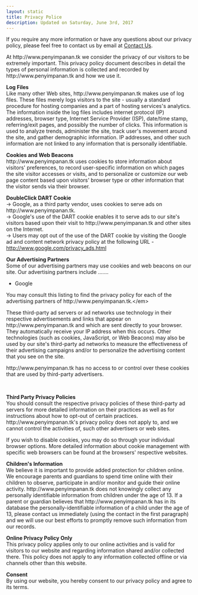 ```yaml
---
layout: static
title: Privacy Police
description: Updated on Saturday, June 3rd, 2017
---
```

<p>
    If you require any more information or have any questions about our privacy policy, please feel free to contact us by email at <a href="mailto:penyimpanan.tk@gmail.com">Contact Us</a>.</p>
<p>At http://www.penyimpanan.tk we consider the privacy of our visitors to be extremely important. This privacy policy document describes in detail the types of personal information is collected and recorded by http://www.penyimpanan.tk and how we use it. </p>
<p> <b>Log Files</b>
    <br> Like many other Web sites, http://www.penyimpanan.tk makes use of log files. These files merely logs visitors to the site - usually a standard procedure for hosting companies and a part of hosting services's analytics. The information inside the log files includes internet protocol (IP) addresses, browser type, Internet Service Provider (ISP), date/time stamp, referring/exit pages, and possibly the number of clicks. This information is used to analyze trends, administer the site, track user's movement around the site, and gather demographic information. IP addresses, and other such information are not linked to any information that is personally identifiable. </p>
<p> <b>Cookies and Web Beacons</b>
    <br>http://www.penyimpanan.tk uses cookies to store information about visitors' preferences, to record user-specific information on which pages the site visitor accesses or visits, and to personalize or customize our web page content based upon visitors' browser type or other information that the visitor sends via their browser. </p>
<p><b>DoubleClick DART Cookie</b>
    <br> → Google, as a third party vendor, uses cookies to serve ads on http://www.penyimpanan.tk.
    <br> → Google's use of the DART cookie enables it to serve ads to our site's visitors based upon their visit to http://www.penyimpanan.tk and other sites on the Internet.
    <br> → Users may opt out of the use of the DART cookie by visiting the Google ad and content network privacy policy at the following URL - <a href="http://www.google.com/privacy_ads.html" title="Opt out of the Dart Cookie">http://www.google.com/privacy_ads.html</a> </p>
<p><b>Our Advertising Partners</b>
    <br> Some of our advertising partners may use cookies and web beacons on our site. Our advertising partners include .......
    <br>
</p>
<ul>
    <li>Google</li>
</ul>
<p>You may consult this listing to find the privacy policy for each of the advertising partners of http://www.penyimpanan.tk.&lt;/em&gt;</p>
<p> These third-party ad servers or ad networks use technology in their respective advertisements and links that appear on http://www.penyimpanan.tk and which are sent directly to your browser. They automatically receive your IP address when this occurs. Other technologies (such as cookies, JavaScript, or Web Beacons) may also be used by our site's third-party ad networks to measure the effectiveness of their advertising campaigns and/or to personalize the advertising content that you see on the site. </p>
<p> http://www.penyimpanan.tk has no access to or control over these cookies that are used by third-party advertisers. </p>
<p>&nbsp;</p>
<p><b>Third Party Privacy Policies</b>
    <br> You should consult the respective privacy policies of these third-party ad servers for more detailed information on their practices as well as for instructions about how to opt-out of certain practices. http://www.penyimpanan.tk's privacy policy does not apply to, and we cannot control the activities of, such other advertisers or web sites.</p>
<p> If you wish to disable cookies, you may do so through your individual browser options. More detailed information about cookie management with specific web browsers can be found at the browsers' respective websites.</p>
<p><strong>Children's Information</strong>
    <br>We believe it is important to provide added protection for children online. We encourage parents and guardians to spend time online with their children to observe, participate in and/or monitor and guide their online activity. http://www.penyimpanan.tk does not knowingly collect any personally identifiable information from children under the age of 13. If a parent or guardian believes that http://www.penyimpanan.tk has in its database the personally-identifiable information of a child under the age of 13, please contact us immediately (using the contact in the first paragraph) and we will use our best efforts to promptly remove such information from our records.
</p>
<p>
    <b>Online Privacy Policy Only</b>
    <br> This privacy policy applies only to our online activities and is valid for visitors to our website and regarding information shared and/or collected there. This policy does not apply to any information collected offline or via channels other than this website.</p>
<p><b>Consent</b>
    <br> By using our website, you hereby consent to our privacy policy and agree to its terms.
</p>